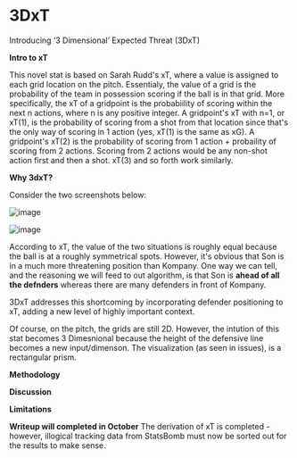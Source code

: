 # 3DxT
Introducing ‘3 Dimensional’ Expected Threat (3DxT) 

**Intro to xT**

This novel stat is based on Sarah Rudd's xT, where a value is assigned to each grid location on the pitch. Essentialy, the value of a grid is the probability of the team in possession scoring if the ball is in that grid. More specifically, the xT of a gridpoint is the probabiility of scoring within the next n actions, where n is any positive integer. A gridpoint's xT with n=1, or xT(1), is the probability of scoring from a shot from that location since that's the only way of scoring in 1 action (yes, xT(1) is the same as xG). A gridpoint's xT(2) is the probability of scoring from 1 action + probaility of scoring from 2 actions. Scoring from 2 actions would be any non-shot action first and then a shot. xT(3) and so forth work similarly. 



**Why 3dxT?**

Consider the two screenshots below:

![image](https://github.com/jeremy9k27/3DxT/assets/118779230/a586ab4d-47c9-4219-a7ee-2f8f99263ccd)

![image](https://github.com/jeremy9k27/3DxT/assets/118779230/491470c4-0601-4c1e-8553-0a0b56039ee4)

According to xT, the value of the two situations is roughly equal because the ball is at a roughly symmetrical spots. However, it's obvious that Son is in a much more threatening position than Kompany. One way we can tell, and the reasoning we will feed to out algorithm, is that Son is **ahead of all the defnders** whereas there are many defenders in front of Kompany.




3DxT addresses this shortcoming by incorporating defender positioning to xT, adding a new level of highly important context.

Of course, on the pitch, the grids are still 2D. However, the intution of this stat becomes 3 Dimesnional because the height of the defensive line becomes a new input/dimenson. The visualization (as seen in issues), is a rectangular prism. 



**Methodology**

**Discussion**


**Limitations**

**Writeup will completed in October**
The derivation of xT is completed - however, illogical tracking data from StatsBomb must now be sorted out for the results to make sense.

